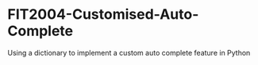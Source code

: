 # FIT2004-Customised-Auto-Complete
Using a dictionary to implement a custom auto complete feature in Python
